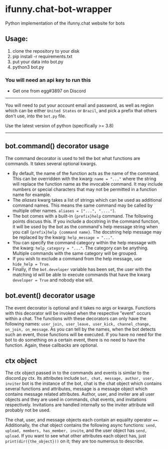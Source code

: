# ifunny.chat-bot-wrapper
Python implementation of the ifunny.chat website for bots

## Usage:
1. clone the repository to your disk
2. pip install -r requirements.txt
3. put your data into bot.py
4. python3 bot.py

### You will need an api key to run this
- Get one from egg#3897 on Discord

---

You will need to put your account email and password, as well as region which can be either `United States` or `Brazil`, and pick a prefix that others don't use, into the `bot.py` file.

Use the latest version of python (specifically >= 3.8)

---

## bot.command() decorator usage

The command decorator is used to tell the bot what functions are commands. It takes several optional kwargs. 

- By default, the name of the function acts as the name of the command. This can be overridden with the kwarg: `name = "..."` where the string will replace the function name as the invocable command. It may include numbers or special characters that may not be permitted in a function name for example.
- The *aliases* kwarg takes a list of strings which can be used as additional command names. This means the same command may be called by multiple other names. `aliases = ["...", "...."]`.
- The bot comes with a built-in `{prefix}help` command. The following points discuss this. If you include a docstring in the command function, it will be used by the bot as the command's help message string when you call `{prefix}help {command name}`. The docstring help message may be replaced by the kwarg: `help_message = "..."`.
- You can specify the command category within the help message with the kwarg: `help_category = "..."`. The category can be anything. Multiple commands with the same category will be grouped.
- If you wish to exclude a command from the help message, use `hide_help = True`.
- Finally, if the `bot.developer` variable has been set, the user with the matching id will be able to execute commands that have the kwarg `developer = True` and nobody else will.

## bot.event() decorator usage

The event decorator is optional and it takes no args or kwargs. Functions with this decorator will be invoked when the respective "event" occurs within a chat. The functions with these decorators can only have the following names: `user_join, user_leave, user_kick, channel_change, on_join, on_message`. As you can tell by the names, when the bot detects such an event, those functions will be executed. If you have no need for the bot to do something on a certain event, there is no need to have the function. Again, these callbacks are optional.

## ctx object

The ctx object passed in to the commands and events is similar to the discord.py ctx. Its attributes include `bot, chat, message, author, user, inviter` bot is the instance of the bot, chat is the chat object which contains several functions and attributes, message is a message object which contains message related attributes. Author, user, and inviter are all user objects and they are used in commands, chat events, and invitations respectively. Invitations are handled internally so the inviter attribute will probably not be used.

The chat, user, and message objects each contain an equality operator `==`. Additionally, the chat object contains the following async functions: `send, upload, members, has_member, invite`, and the user object has `send, upload`. If you want to see what other attributes each object has, just `print(dir({the_object}))` on it; they are too numerous to describe.
